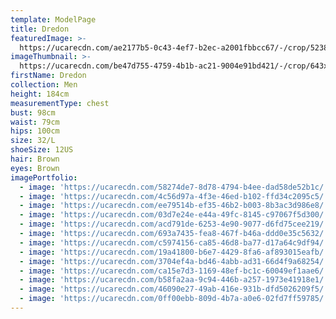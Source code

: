 ```yaml
---
template: ModelPage
title: Dredon
featuredImage: >-
  https://ucarecdn.com/ae2177b5-0c43-4ef7-b2ec-a2001fbbcc67/-/crop/5238x2627/0,0/-/preview/
imageThumbnail: >-
  https://ucarecdn.com/be47d755-4759-4b1b-ac21-9004e91bd421/-/crop/643x828/388,246/-/preview/
firstName: Dredon
collection: Men
height: 184cm
measurementType: chest
bust: 98cm
waist: 79cm
hips: 100cm
size: 32/L
shoeSize: 12US
hair: Brown
eyes: Brown
imagePortfolio:
  - image: 'https://ucarecdn.com/58274de7-8d78-4794-b4ee-dad58de52b1c/'
  - image: 'https://ucarecdn.com/4c56d97a-4f3e-46ed-b102-ffd34c2095c5/'
  - image: 'https://ucarecdn.com/ee79514b-ef35-46b2-b003-8b3ac3d986e8/'
  - image: 'https://ucarecdn.com/03d7e24e-e44a-49fc-8145-c97067f5d300/'
  - image: 'https://ucarecdn.com/acd791de-6253-4e90-9077-d6fd75cee219/'
  - image: 'https://ucarecdn.com/693a7435-fea8-467f-b46a-ddd0e35c5632/'
  - image: 'https://ucarecdn.com/c5974156-ca85-46d8-ba77-d17a64c9df94/'
  - image: 'https://ucarecdn.com/19a41800-b6e7-4429-8fa6-af893015eafb/'
  - image: 'https://ucarecdn.com/3704ef4a-bd46-4abb-ad31-66d4f9a68254/'
  - image: 'https://ucarecdn.com/ca15e7d3-1169-48ef-bc1c-60049ef1aae6/'
  - image: 'https://ucarecdn.com/b58fa2aa-9c94-446b-a257-1973e41918e1/'
  - image: 'https://ucarecdn.com/46090e27-49ab-416e-931b-dfd5026209f5/'
  - image: 'https://ucarecdn.com/0ff00ebb-809d-4b7a-a0e6-02fd7ff59785/'
---
```


